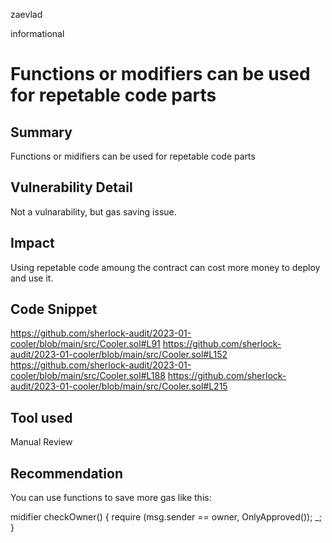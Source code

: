 zaevlad

informational

# Functions or modifiers can be used for repetable code parts

## Summary

Functions or midifiers can be used for repetable code parts

## Vulnerability Detail

Not a vulnarability, but gas saving issue.

## Impact

Using repetable code amoung the contract can cost more money to deploy and use it.

## Code Snippet

https://github.com/sherlock-audit/2023-01-cooler/blob/main/src/Cooler.sol#L91
https://github.com/sherlock-audit/2023-01-cooler/blob/main/src/Cooler.sol#L152
https://github.com/sherlock-audit/2023-01-cooler/blob/main/src/Cooler.sol#L188
https://github.com/sherlock-audit/2023-01-cooler/blob/main/src/Cooler.sol#L215

## Tool used

Manual Review

## Recommendation

You can use functions to save more gas like this:

midifier checkOwner() {
  require (msg.sender == owner, OnlyApproved());
  _; 
}